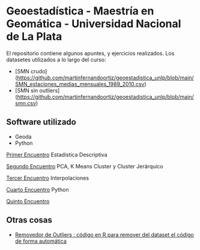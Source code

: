 # Geoestadística - Maestría en Geomática - Universidad Nacional de La Plata

El repositorio contiene algunos apuntes, y ejercicios realizados.
Los datasetes utilizados a lo largo del curso:
* [SMN crudo] (https://github.com/martinfernandoortiz/geoestadistica_unlp/blob/main/SMN_estaciones_medias_mensuales_1989_2010.csv)
* [SMN sin outliers] (https://github.com/martinfernandoortiz/geoestadistica_unlp/blob/main/smn.csv)

## Software utilizado
* Geoda
* Python


[Primer Encuentro](https://github.com/martinfernandoortiz/geoestadistica_unlp/tree/main/primer_encuentro)
Estadística Descriptiva

[Segundo Encuentro](https://github.com/martinfernandoortiz/geoestadistica_unlp/tree/main/segundo_encuentro)
PCA, K Means Cluster y Cluster Jerárquico

[Tercer Encuentro](https://github.com/martinfernandoortiz/geoestadistica_unlp/tree/main/tercer_encuentro)
Interpolaciones

[Cuarto Encuentro]()
Python

[Quinto Encuentro]()

## Otras cosas

* [Removedor de Outliers : código en R para remover del dataset el código de forma automática](https://github.com/martinfernandoortiz/geoestadistica_unlp/blob/main/outlier_replace.r)
